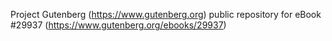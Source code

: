 Project Gutenberg (https://www.gutenberg.org) public repository for eBook #29937 (https://www.gutenberg.org/ebooks/29937)

